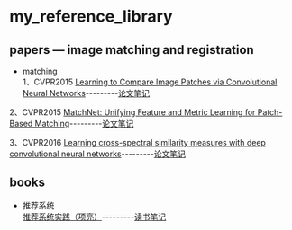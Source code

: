 # my_reference_library

## papers — image matching and registration

* matching   
1、CVPR2015 [Learning to Compare Image Patches via Convolutional Neural Networks](https://github.com/ei1994/my_reference_library/tree/master/papers)---------[论文笔记](https://www.cnblogs.com/eilearn/p/9970144.html)   

2、CVPR2015 [MatchNet: Unifying Feature and Metric Learning for Patch-Based Matching](https://github.com/ei1994/my_reference_library/tree/master/papers)---------[论文笔记](https://www.cnblogs.com/eilearn/p/9973480.html)   

3、CVPR2016 [Learning cross-spectral similarity measures with deep convolutional neural networks](https://github.com/ei1994/my_reference_library/tree/master/papers)---------[论文笔记]()




## books

* 推荐系统   
[推荐系统实践（项亮）](https://github.com/ei1994/my_reference_library/blob/master/books/%E6%8E%A8%E8%8D%90%E7%B3%BB%E7%BB%9F%E5%AE%9E%E8%B7%B5.pdf)---------[读书笔记](https://www.cnblogs.com/eilearn/p/9802476.html)
